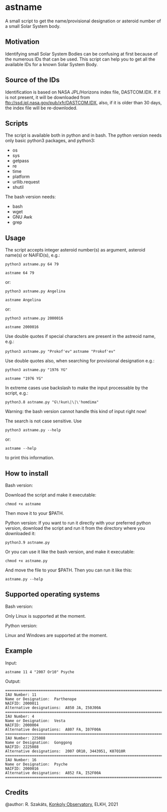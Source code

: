 # astname
A small script to get the name/provisional designation or asteroid number of a small Solar System body.

## Motivation
Identifying small Solar System Bodies can be confusing at first because of the numerous IDs that can be used.
This script can help you to get all the available IDs for a known Solar System Body.

## Source of the IDs

Identification is based on NASA JPL/Horizons index file, DASTCOM.IDX.
If it is not present, it will be downloaded from
ftp://ssd.jpl.nasa.gov/pub/xfr/DASTCOM.IDX, also, if it is older than 30 days,
the index file will be re-downloded.

## Scripts

The script is available both in python and in bash.
The python version needs only basic python3 packages, and python3:

* os
* sys
* getpass
* re
* time
* platform
* urllib.request
* shutil

The bash version needs:
* bash
* wget
* GNU Awk
* grep

## Usage

The script accepts integer asteroid number(s) as argument, asteroid name(s) or
NAIFID(s), e.g.:

`python3 astname.py 64 79`

`astname 64 79`

or:

`python3 astname.py Angelina`

`astname Angelina`

or:

`python3 astname.py 2000016`

`astname 2000016`

Use double quotes if special characters are present in the astreoid name, e.g.:

`python3 astname.py "Prokof'ev"`
`astname "Prokof'ev"`

Use double quotes also, when searching for provisional designation e.g.:

`python3 astname.py "1976 YG"`

`astname "1976 YG"`

In extreme cases use backslash to make the input processable by the script,
e.g.:

`python3.8 astname.py "G\!kun\|\|\'homdima"`

Warning: the bash version cannot handle this kind of input right now!

The search is not case sensitive.
Use 

`python3 astname.py --help`

or:

`astname --help`

to print this information.

## How to install

Bash version:

Download the script and make it executable:

`chmod +x astname`

Then move it to your $PATH.

Python version:
If you want to run it directly with your preferred python version, download the script and run it from the directory where you downloaded it:

`python3.9 astname.py`

Or you can use it like the bash version, and make it executable:

`chmod +x astname.py`

And move the file to your $PATH. Then you can run it like this:

`astname.py --help`

## Supported operating systems

Bash version:

Only Linux is supported at the moment.

Python version:

Linux and Windows are supported at the moment.

## Example

Input:

`astname 11 4 "2007 Or10" Psyche`

Output:

```
==========================================================================
IAU Number: 11
Name or Designation:  Parthenope 
NAIFID: 2000011
Alternative designations:  A850 JA, I50J00A
==========================================================================
IAU Number: 4
Name or Designation:  Vesta 
NAIFID: 2000004
Alternative designations:  A807 FA, I07F00A
==========================================================================
IAU Number: 225088
Name or Designation:  Gonggong 
NAIFID: 2225088
Alternative designations:  2007 OR10, 3443951, K07O10R
==========================================================================
IAU Number: 16
Name or Designation:  Psyche 
NAIFID: 2000016
Alternative designations:  A852 FA, I52F00A
==========================================================================
```
## Credits
@author: R. Szakáts, [Konkoly Observatory](https://konkoly.hu/index_en.shtml), ELKH, 2021
